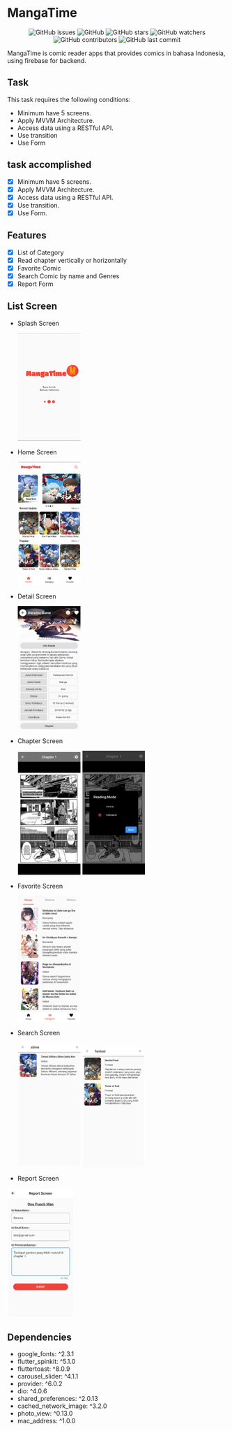 # MangaTime

<p align="center">
<img alt="GitHub issues" src="https://img.shields.io/github/issues/renova213/simple-manga-app">
<img alt="GitHub" src="https://img.shields.io/github/license/renova213/simple-manga-app"> 
<img alt="GitHub stars" src="https://img.shields.io/github/stars/renova213/simple-manga-app">
<img alt="GitHub watchers" src="https://img.shields.io/github/watchers/renova213/simple-manga-app">
<img alt="GitHub contributors" src="https://img.shields.io/github/contributors/renova213/simple-manga-app">
<img alt="GitHub last commit" src="https://img.shields.io/github/last-commit/renova213/simple-manga-app">
</p>

MangaTime is comic reader apps that provides comics in bahasa Indonesia, using firebase for backend.

## Task

This task requires the following conditions:

- Minimum have 5 screens.
- Apply MVVM Architecture.
- Access data using a RESTful API.
- Use transition
- Use Form

## task accomplished

- [x] Minimum have 5 screens.
- [x] Apply MVVM Architecture.
- [x] Access data using a RESTful API.
- [x] Use transition.
- [x] Use Form.

## Features

- [x] List of Category
- [x] Read chapter vertically or horizontally
- [x] Favorite Comic
- [x] Search Comic by name and Genres
- [x] Report Form

## List Screen

- Splash Screen

  <img src="assets/ss/9.png" width="30%">

- Home Screen

  <img src="assets/ss/5.png" width="30%">

- Detail Screen

  <img src="assets/ss/3.png" width="30%">

- Chapter Screen

  <img src="assets/ss/1.png" width="30%"> <img src="assets/ss/2.png" width="30%">

- Favorite Screen

  <img src="assets/ss/4.png" width="30%">

- Search Screen

  <img src="assets/ss/6.png" width="30%"> <img src="assets/ss/7.png" width="30%">

- Report Screen

<img src="assets/ss/8.png" width="30%">

## Dependencies

- google_fonts: ^2.3.1
- flutter_spinkit: ^5.1.0
- fluttertoast: ^8.0.9
- carousel_slider: ^4.1.1
- provider: ^6.0.2
- dio: ^4.0.6
- shared_preferences: ^2.0.13
- cached_network_image: ^3.2.0
- photo_view: ^0.13.0
- mac_address: ^1.0.0
